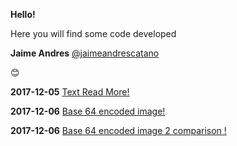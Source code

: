 **Hello!**

Here you will find some code developed

**Jaime Andres**
[@jaimeandrescatano](https://discussions.udacity.com/u/jaimeandrescatano)

:blush:

**2017-12-05** [Text Read More!](http://github.ekorre.org/2017-Google-Developer-Challenge/Classmates/me/text-read-more.html)

**2017-12-06** [Base 64 encoded image!](http://github.ekorre.org/2017-Google-Developer-Challenge/Classmates/me/base64encoded.html)

**2017-12-06** [Base 64 encoded image 2 comparison !](http://github.ekorre.org/2017-Google-Developer-Challenge/Classmates/me/base64encoded2.html)
